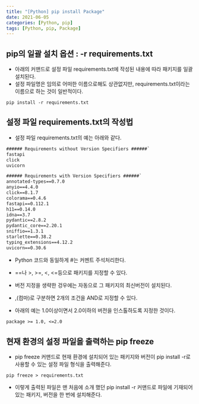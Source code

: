 ```yaml
---
title: "[Python] pip install Package"
date: 2021-06-05
categories: [Python, pip]
tags: [Python, pip, Package]
---
```


## pip의 일괄 설치 옵션 : -r requirements.txt
- 아래의 커맨드로 설정 파일 requirements.txt에 작성된 내용에 따라 패키지를 일괄 설치된다.
- 설정 파일명은 임의로 어떠한 이름으로해도 상관없지만, requirements.txt이라는 이름으로 하는 것이 일반적이다.

```shell
pip install -r requirements.txt
```

## 설정 파일 requirements.txt의 작성법
- 설정 파일 requirements.txt의 예는 아래와 같다.

```txt
###### Requirements without Version Specifiers ######`
fastapi
click
uvicorn

###### Requirements with Version Specifiers ######`
annotated-types==0.7.0
anyio==4.4.0
click==8.1.7
colorama==0.4.6
fastapi==0.112.1
h11==0.14.0
idna==3.7
pydantic==2.8.2
pydantic_core==2.20.1
sniffio==1.3.1
starlette==0.38.2
typing_extensions==4.12.2
uvicorn==0.30.6
```

- Python 코드와 동일하게 #는 커멘트 주석처리한다.
- ==나 >, >=, <, <=등으로 패키지를 지정할 수 있다.
- 버전 지정을 생략한 겅우에는 자동으로 그 패키지의 최신버전이 설치된다.
- ,(컴마)로 구분하면 2개의 조건을 AND로 지정할 수 있다.

- 아래의 예는 1.0이상이면서 2.0이하의 버전을 인스톨하도록 지정한 것이다.
```txt
package >= 1.0, <=2.0
```

## 현재 환경의 설정 파일을 출력하는 pip freeze
- pip freeze 커맨드로 현재 환경에 설치되어 있는 패키지와 버전이 pip install -r로 사용할 수 있는 설정 파일 형식을 출력해준다.

```shell
pip freeze > requirements.txt
```

- 이렇게 출력된 파일은 맨 처음에 소개 했던 pip install -r 커맨드로 파일에 기재되어 있는 패키지, 버전을 한 번에 설치해준다. 